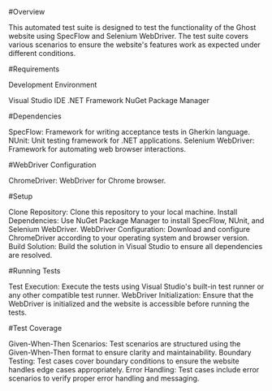 #Overview

This automated test suite is designed to test the functionality of the Ghost website using SpecFlow and Selenium WebDriver. The test suite covers various scenarios to ensure the website's features work as expected under different conditions.

#Requirements

Development Environment

Visual Studio IDE
.NET Framework
NuGet Package Manager

#Dependencies

SpecFlow: Framework for writing acceptance tests in Gherkin language.
NUnit: Unit testing framework for .NET applications.
Selenium WebDriver: Framework for automating web browser interactions.

#WebDriver Configuration

ChromeDriver: WebDriver for Chrome browser.

#Setup

Clone Repository: Clone this repository to your local machine.
Install Dependencies: Use NuGet Package Manager to install SpecFlow, NUnit, and Selenium WebDriver.
WebDriver Configuration: Download and configure ChromeDriver according to your operating system and browser version.
Build Solution: Build the solution in Visual Studio to ensure all dependencies are resolved.

#Running Tests

Test Execution: Execute the tests using Visual Studio's built-in test runner or any other compatible test runner.
WebDriver Initialization: Ensure that the WebDriver is initialized and the website is accessible before running the tests.

#Test Coverage

Given-When-Then Scenarios: Test scenarios are structured using the Given-When-Then format to ensure clarity and maintainability.
Boundary Testing: Test cases cover boundary conditions to ensure the website handles edge cases appropriately.
Error Handling: Test cases include error scenarios to verify proper error handling and messaging.
